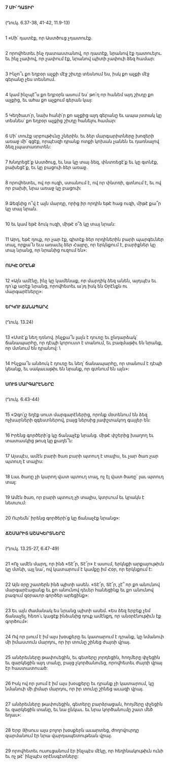 **7 ՄԻ՛ ԴԱՏԻՐ**

\
(Ղուկ. 6.37-38, 41-42, 11.9-13)

\
1 «Մի՛ դատէք, որ Աստծուց չդատուէք.

\
2 որովհետեւ ինչ դատաստանով, որ դատէք, նրանով էք դատուելու. եւ ինչ չափով, որ չափում էք, նրանով պիտի չափուի ձեզ համար:

\
3 Ինչո՞ւ քո եղբօր աչքի մէջ շիւղը տեսնում ես, իսկ քո աչքի մէջ գերանը չես տեսնում.

\
4 կամ ինչպէ՞ս քո եղբօրն ասում ես՝ թո՛ղ որ հանեմ այդ շիւղը քո աչքից, եւ ահա քո աչքում գերան կայ:

\
5 Կեղծաւո՛ր, նախ հանի՛ր քո աչքից այդ գերանը եւ ապա յստակ կը տեսնես՝ քո եղբօր աչքից շիւղը հանելու համար:

\
6 Մի՛ տուէք սրբութիւնը շներին. եւ ձեր մարգարիտները խոզերի առաջ մի՛ գցէք, որպէսզի դրանք ոտքի կոխան չանեն եւ դառնալով ձեզ չպատառոտեն:

\
7 Խնդրեցէ՛ք Աստծուց, եւ նա կը տայ ձեզ, փնտռեցէ՛ք եւ կը գտնէք, բախեցէ՛ք, եւ կը բացուի ձեր առաջ.

\
8 որովհետեւ, ով որ ուզի, ստանում է, ով որ փնտռի, գտնում է, եւ ով որ բախի, նրա առաջ կը բացուի:

\
9 Ձեզնից ո՞վ է այն մարդը, որից իր որդին եթէ հաց ուզի, միթէ քա՞ր կը տայ նրան.

\
10 եւ կամ եթէ ձուկ ուզի, միթէ օ՞ձ կը տայ նրան:

\
11 Արդ, եթէ դուք, որ չար էք, գիտէք ձեր որդիներին բարի պարգեւներ տալ, որքա՜ն եւս առաւել ձեր Հայրը, որ երկնքում է, բարիքներ կը տայ նրանց, որ նրանից ուզում են»:

\
**ՈՍԿԷ ՕՐԷՆՔ**

\
12 «Այն ամէնը, ինչ կը կամենաք, որ մարդիկ ձեզ անեն, այդպէս եւ դո՛ւք արէք նրանց, որովհետեւ ա՛յդ իսկ են Օրէնքն ու մարգարէները»:

\
**ԵՐԿՈՒ ՃԱՆԱՊԱՐՀ**

\
(Ղուկ. 13.24)

\
13 «Մտէ՛ք նեղ դռնով. ինչքա՜ն լայն է դուռը եւ ընդարձակ՝ ճանապարհը, որ դէպի կորուստ է տանում, եւ բազմաթիւ են նրանք, որ մտնում են դրանով: \

\
14 Ինչքա՜ն անձուկ է դուռը եւ նեղ՝ ճանապարհը, որ տանում է դէպի կեանք, եւ սակաւաթիւ են նրանք, որ գտնում են այն»:

\
**ՍՈՒՏ ՄԱՐԳԱՐԷՆԵՐԸ**

\
(Ղուկ. 6.43-44)

\
15 «Զգո՛յշ եղէք սուտ մարգարէներից, որոնք մօտենում են ձեզ ոչխարների զգեստներով, բայց ներսից յափշտակող գայլեր են:

\
16 Իրենց գործերի՛ց կը ճանաչէք նրանց. միթէ փշերից խաղող եւ տատասկից թուզ կը քաղե՞ն:

\
17 Այսպէս, ամէն բարի ծառ բարի պտուղ է տալիս, եւ չար ծառ չար պտուղ է տալիս:

\
18 Լաւ ծառը չի կարող վատ պտուղ տալ, ոչ էլ վատ ծառը՝ լաւ պտուղ տալ:

\
19 Ամէն ծառ, որ բարի պտուղ չի տալիս, կտրւում եւ կրակն է նետւում:

\
20 Ուրեմն՝ իրենց գործերի՛ց կը ճանաչէք նրանց»:

\
**ՃՇՄԱՐԻՏ ԱՇԱԿԵՐՏՆԵՐԸ**

\
(Ղուկ. 13.25-27, 6.47-49)

\
21 «Ոչ ամէն մարդ, որ ինձ «Տէ՜ր, Տէ՜ր» է ասում, երկնքի արքայութիւն կը մտնի, այլ նա՛, ով կատարում է կամքը իմ Հօր, որ երկնքում է:

\
22 Այն օրը շատերն ինձ պիտի ասեն. «Տէ՜ր, Տէ՜ր, չէ՞ որ քո անունով մարգարէացանք եւ քո անունով դեւեր հանեցինք եւ քո անունով բազում զօրաւոր գործեր արեցինք»:

\
23 Եւ այն ժամանակ ես նրանց պիտի ասեմ. «Ես ձեզ երբեք չեմ ճանաչել, հեռո՛ւ կացէք ինձանից դուք ամէնքդ, որ անօրէնութիւն էք գործում»:

\
24 Ով որ լսում է իմ այս խօսքերը եւ կատարում է դրանք, կը նմանուի մի իմաստուն մարդու, որ իր տունը շինեց ժայռի վրայ.

\
25 անձրեւները թափուեցին, եւ գետերը յորդեցին, հողմերը փչեցին եւ զարկեցին այդ տանը, բայց չկործանուեց, որովհետեւ ժայռի վրայ էր հաստատուած:

\
26 Իսկ ով որ լսում է իմ այս խօսքերը եւ դրանք չի կատարում, կը նմանուի մի յիմար մարդու, որ իր տունը շինեց աւազի վրայ.

\
27 անձրեւները թափուեցին, գետերը բարձրացան, հողմերը փչեցին եւ զարկեցին տանը, եւ նա ընկաւ. եւ նրա կործանումը շատ մեծ եղաւ»:

\
28 Երբ Յիսուս այս բոլոր խօսքերն աւարտեց, ժողովուրդը զարմանում էր նրա վարդապետութեան վրայ.

\
29 որովհետեւ ուսուցանում էր ինչպէս մէկը, որ հեղինակութիւն ունի եւ ոչ թէ՝ ինչպէս օրէնսգէտները:
